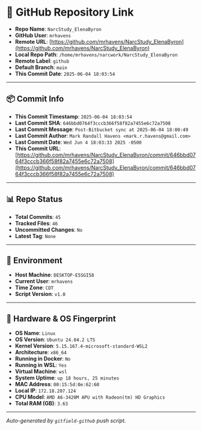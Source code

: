 # 🔗 GitHub Repository Link

- **Repo Name**: `NarcStudy_ElenaByron`
- **GitHub User**: `mrhavens`
- **Remote URL**: [https://github.com/mrhavens/NarcStudy_ElenaByron](https://github.com/mrhavens/NarcStudy_ElenaByron)
- **Local Repo Path**: `/home/mrhavens/narcwork/NarcStudy_ElenaByron`
- **Remote Label**: `github`
- **Default Branch**: `main`
- **This Commit Date**: `2025-06-04 18:03:54`

---

## 📦 Commit Info

- **This Commit Timestamp**: `2025-06-04 18:03:54`
- **Last Commit SHA**: `646bbd0764f3cccb366f58f82a7455e6c72a7508`
- **Last Commit Message**: `Post-Bitbucket sync at 2025-06-04 18:00:49`
- **Last Commit Author**: `Mark Randall Havens <mark.r.havens@gmail.com>`
- **Last Commit Date**: `Wed Jun 4 18:03:33 2025 -0500`
- **This Commit URL**: [https://github.com/mrhavens/NarcStudy_ElenaByron/commit/646bbd0764f3cccb366f58f82a7455e6c72a7508](https://github.com/mrhavens/NarcStudy_ElenaByron/commit/646bbd0764f3cccb366f58f82a7455e6c72a7508)

---

## 📊 Repo Status

- **Total Commits**: `45`
- **Tracked Files**: `46`
- **Uncommitted Changes**: `No`
- **Latest Tag**: `None`

---

## 🧭 Environment

- **Host Machine**: `DESKTOP-E5SGI58`
- **Current User**: `mrhavens`
- **Time Zone**: `CDT`
- **Script Version**: `v1.0`

---

## 🧬 Hardware & OS Fingerprint

- **OS Name**: `Linux`
- **OS Version**: `Ubuntu 24.04.2 LTS`
- **Kernel Version**: `5.15.167.4-microsoft-standard-WSL2`
- **Architecture**: `x86_64`
- **Running in Docker**: `No`
- **Running in WSL**: `Yes`
- **Virtual Machine**: `wsl`
- **System Uptime**: `up 18 hours, 25 minutes`
- **MAC Address**: `00:15:5d:0e:62:60`
- **Local IP**: `172.18.207.124`
- **CPU Model**: `AMD A6-3420M APU with Radeon(tm) HD Graphics`
- **Total RAM (GB)**: `3.63`

---

_Auto-generated by `gitfield-github` push script._
